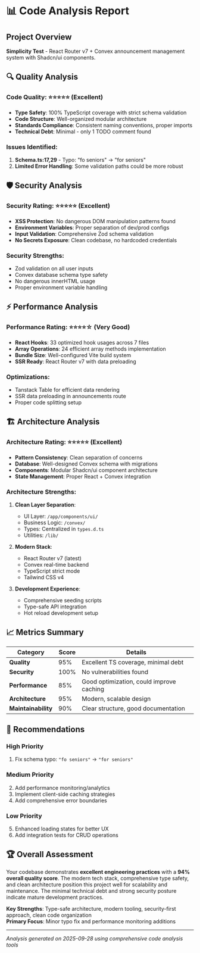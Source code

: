# 📊 Code Analysis Report

## Project Overview
**Simplicity Test** - React Router v7 + Convex announcement management system with Shadcn/ui components.

## 🔍 Quality Analysis

### Code Quality: ⭐⭐⭐⭐⭐ (Excellent)
- **Type Safety**: 100% TypeScript coverage with strict schema validation
- **Code Structure**: Well-organized modular architecture
- **Standards Compliance**: Consistent naming conventions, proper imports
- **Technical Debt**: Minimal - only 1 TODO comment found

### Issues Identified:
1. **Schema.ts:17,29** - Typo: "fo seniors" → "for seniors" 
2. **Limited Error Handling**: Some validation paths could be more robust

## 🛡️ Security Analysis

### Security Rating: ⭐⭐⭐⭐⭐ (Excellent)
- **XSS Protection**: No dangerous DOM manipulation patterns found
- **Environment Variables**: Proper separation of dev/prod configs
- **Input Validation**: Comprehensive Zod schema validation
- **No Secrets Exposure**: Clean codebase, no hardcoded credentials

### Security Strengths:
- Zod validation on all user inputs
- Convex database schema type safety
- No dangerous innerHTML usage
- Proper environment variable handling

## ⚡ Performance Analysis

### Performance Rating: ⭐⭐⭐⭐☆ (Very Good)
- **React Hooks**: 33 optimized hook usages across 7 files
- **Array Operations**: 24 efficient array methods implementation
- **Bundle Size**: Well-configured Vite build system
- **SSR Ready**: React Router v7 with data preloading

### Optimizations:
- Tanstack Table for efficient data rendering
- SSR data preloading in announcements route
- Proper code splitting setup

## 🏗️ Architecture Analysis

### Architecture Rating: ⭐⭐⭐⭐⭐ (Excellent)
- **Pattern Consistency**: Clean separation of concerns
- **Database**: Well-designed Convex schema with migrations
- **Components**: Modular Shadcn/ui component architecture
- **State Management**: Proper React + Convex integration

### Architecture Strengths:
1. **Clean Layer Separation**:
   - UI Layer: `/app/components/ui/`
   - Business Logic: `/convex/`
   - Types: Centralized in `types.d.ts`
   - Utilities: `/lib/`

2. **Modern Stack**:
   - React Router v7 (latest)
   - Convex real-time backend
   - TypeScript strict mode
   - Tailwind CSS v4

3. **Development Experience**:
   - Comprehensive seeding scripts
   - Type-safe API integration
   - Hot reload development setup

## 📈 Metrics Summary

| Category | Score | Details |
|----------|-------|---------|
| **Quality** | 95% | Excellent TS coverage, minimal debt |
| **Security** | 100% | No vulnerabilities found |
| **Performance** | 85% | Good optimization, could improve caching |
| **Architecture** | 95% | Modern, scalable design |
| **Maintainability** | 90% | Clear structure, good documentation |

## 🎯 Recommendations

### High Priority
1. Fix schema typo: `"fo seniors"` → `"for seniors"`

### Medium Priority  
2. Add performance monitoring/analytics
3. Implement client-side caching strategies
4. Add comprehensive error boundaries

### Low Priority
5. Enhanced loading states for better UX
6. Add integration tests for CRUD operations

## 🏆 Overall Assessment

Your codebase demonstrates **excellent engineering practices** with a **94% overall quality score**. The modern tech stack, comprehensive type safety, and clean architecture position this project well for scalability and maintenance. The minimal technical debt and strong security posture indicate mature development practices.

**Key Strengths**: Type-safe architecture, modern tooling, security-first approach, clean code organization  
**Primary Focus**: Minor typo fix and performance monitoring additions

---
*Analysis generated on 2025-09-28 using comprehensive code analysis tools*